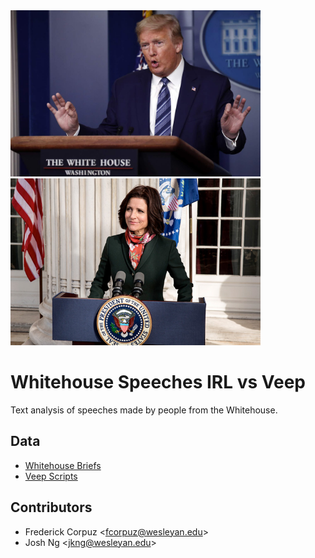 <img src="assets/trump_briefing.jpg" width="400">
<img src="assets/veep_briefing.jpg" width="400">

# Whitehouse Speeches IRL vs Veep

Text analysis of speeches made by people from the Whitehouse. 

## Data
* [Whitehouse Briefs](https://www.whitehouse.gov/briefings-statements/)
* [Veep Scripts](https://subslikescript.com/series/Veep-1759761)

## Contributors
* Frederick Corpuz <<fcorpuz@wesleyan.edu>>
* Josh Ng <<jkng@wesleyan.edu>>